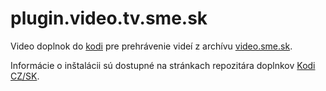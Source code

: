 # plugin.video.tv.sme.sk

Video doplnok do [kodi](http://www.kodi.tv/) pre prehrávenie videí z archívu [video.sme.sk](http://video.sme.sk/).

Informácie o inštalácii sú dostupné na stránkach repozitára doplnkov [Kodi CZ/SK](http://kodi-czsk.github.io/repository/).
